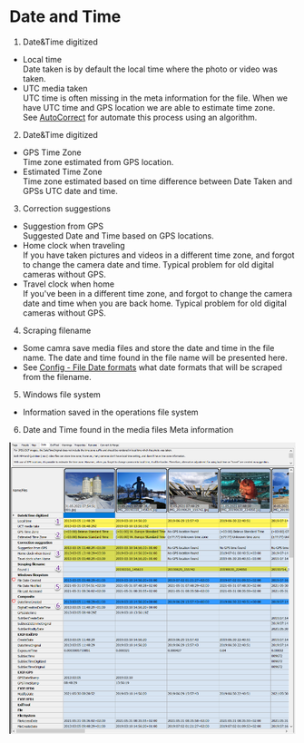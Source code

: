 # Date and Time

1. Date&Time digitized
  - Local time<br>Date taken is by default the local time where the photo or video was taken.
  - UTC media taken<br>UTC time is often missing in the meta information for the file. When we have UTC time and GPS location we are able to estimate time zone. <br> See [AutoCorrect](../autocorrect/) for automate this process using an algorithm.
2. Date&Time digitized
  - GPS Time Zone <br> Time zone estimated from GPS location.
  - Estimated Time Zone <br> Time zone estimated based on time difference between Date Taken and GPSs UTC date and time.
3. Correction suggestions
  - Suggestion from GPS <br> Suggested Date and Time based on GPS locations.
  - Home clock when traveling <br> If you have taken pictures and videos in a different time zone, and forgot to change the camera date and time. Typical problem for old digital cameras without GPS.
  - Travel clock when home <br> If you've been in a different time zone, and forgot to change the camera date and time when you are back home. Typical problem for old digital cameras without GPS.
4. Scraping filename
  - Some camra save media files and store the date and time in the file name. The date and time found in the file name will be presented here.
  - See [Config - File Date formats](../config/) what date formats that will be scraped from the filename.
5. Windows file system
  - Information saved in the operations file system
6. Date and Time found in the media files Meta information

!["Date and time steps"](date_date-and-time-steps.png)
